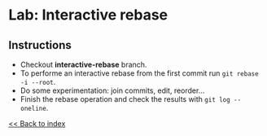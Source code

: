 # Lab: Interactive rebase

## Instructions

* Checkout **interactive-rebase** branch.
* To performe an interactive rebase from the first commit run `git rebase -i --root`.
* Do some experimentation: join commits, edit, reorder...
* Finish the rebase operation and check the results with `git log --oneline`.

[<< Back to index](https://github.com/beni0888/gitlikeapro-2019/tree/master)
   